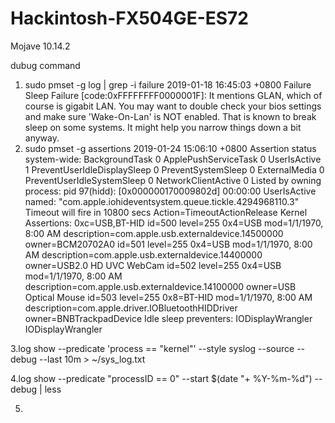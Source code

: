 # Hackintosh-FX504GE-ES72
Mojave 10.14.2


dubug command
1.  sudo pmset -g log | grep -i failure
2019-01-18 16:45:03 +0800 Failure             	Sleep Failure [code:0xFFFFFFFF0000001F]:
It mentions GLAN, which of course is gigabit LAN. You may want to double check your bios settings and make sure 'Wake-On-Lan' is NOT enabled. That is known to break sleep on some systems. It might help you narrow things down a bit anyway.
2.  sudo pmset -g assertions
2019-01-24 15:06:10 +0800 
Assertion status system-wide:
   BackgroundTask                 0
   ApplePushServiceTask           0
   UserIsActive                   1
   PreventUserIdleDisplaySleep    0
   PreventSystemSleep             0
   ExternalMedia                  0
   PreventUserIdleSystemSleep     0
   NetworkClientActive            0
Listed by owning process:
   pid 97(hidd): [0x000000170009802d] 00:00:00 UserIsActive named: "com.apple.iohideventsystem.queue.tickle.4294968110.3" 
	Timeout will fire in 10800 secs Action=TimeoutActionRelease
Kernel Assertions: 0xc=USB,BT-HID
   id=500  level=255 0x4=USB mod=1/1/1970, 8:00 AM description=com.apple.usb.externaldevice.14500000 owner=BCM20702A0
   id=501  level=255 0x4=USB mod=1/1/1970, 8:00 AM description=com.apple.usb.externaldevice.14400000 owner=USB2.0 HD UVC WebCam
   id=502  level=255 0x4=USB mod=1/1/1970, 8:00 AM description=com.apple.usb.externaldevice.14100000 owner=USB Optical Mouse
   id=503  level=255 0x8=BT-HID mod=1/1/1970, 8:00 AM description=com.apple.driver.IOBluetoothHIDDriver owner=BNBTrackpadDevice
Idle sleep preventers: IODisplayWrangler
IODisplayWrangler

3.log show --predicate 'process == "kernel"' --style syslog --source --debug --last 10m > ~/sys_log.txt

4.log show --predicate "processID == 0" --start $(date "+ %Y-%m-%d") --debug | less

5.
